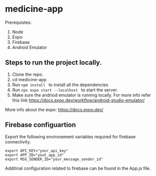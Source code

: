# medicine-app
Prerequistes:
1. Node 
2. Expo
3. Firebase
3. Android Emulator

## Steps to run the project locally.
1. Clone the repo.
2. cd medicine-app
3. Run ```npm install ``` to install all the dependencies
4. Run ```npx expo start --localhost ``` to start the server.
5. Make sure the andriod emulator is running locally. For more info refer this link https://docs.expo.dev/workflow/android-studio-emulator/

More info about the expo: https://docs.expo.dev/

## Firebase configuartion
Export the following environement variables required for firebase connectivity.
```
export API_KEY="your_api_key"
export APP_ID="yout_app_id"
export MSG_SENDER_ID="your_message_sender_id"
```

Additinal configuration related to firebase can be found in the App.js file.